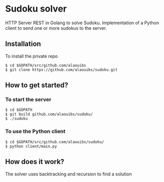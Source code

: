 # Sudoku solver 

HTTP Server REST in Golang to solve Sudoku. 
Implementation of a Python client to send one or more sudokus to the server. 

## Installation

To install the private repo

```
$ cd $GOPATH/src/github.com/alaouibs
$ git clone https://github.com/alaouibs/sudoku.git
```
## How to get started?

### To start the server

```
$ cd $GOPATH
$ git build github.com/alaouibs/sudoku/
$ ./sudoku
```

### To use the Python client

```
$ cd $GOPATH/src/github.com/alaouibs/sudoku/
$ python client/main.py
```
## How does it work?

The solver uses backtracking and recursion to find a solution